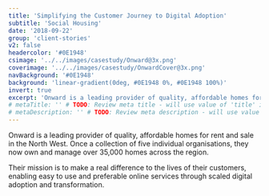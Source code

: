 ```yaml
---
title: 'Simplifying the Customer Journey to Digital Adoption'
subtitle: 'Social Housing'
date: '2018-09-22'
group: 'client-stories'
v2: false
headercolor: '#0E1948'
csimage: '../../images/casestudy/Onward@3x.png'
coverimage: '../../images/casestudy/OnwardCover@3x.png'
navBackground: '#0E1948'
background: 'linear-gradient(0deg, #0E1948 0%, #0E1948 100%)'
invert: true
excerpt: 'Onward is a leading provider of quality, affordable homes for rent and sale in the North West. Once a collection of five individual organisations, they now own and manage over 35,000 homes across the region.'
# metaTitle: '' # TODO: Review meta title - will use value of 'title' if not set
# metaDescription: '' # TODO: Review meta description - will use value of 'excerpt' if not set
---
```


Onward is a leading provider of quality, affordable homes for rent and sale in the North West. Once a collection of five individual organisations, they now own and manage over 35,000 homes across the region.

Their mission is to make a real difference to the lives of their customers, enabling easy to use and preferable online services through scaled digital adoption and transformation.
